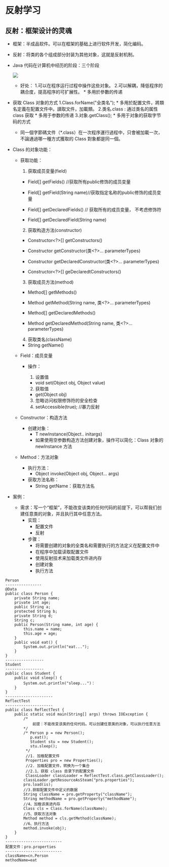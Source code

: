 # 反射学习

## 反射：框架设计的灵魂
* 框架：半成品软件。可以在框架的基础上进行软件开发，简化编码。

* 反射：将类的各个组成部分封装为其他对象，这就是反射机制。

* Java 代码在计算机中经历的阶段：三个阶段

  ![](F:\笔记\java_Study\Java基础\反射\assets\Java代码经历的阶段.jpg)
	* 好处：
		1.可以在程序运行过程中操作这些对象。
		2.可以解耦，降低程序的耦合度，提高程序的可扩展性。
			* 多用於參數的传递
	
* 获取 Class 对象的方式
	1.Class.forName("全类名");
		* 多用於配置文件，將類名定義在配置文件中。讀取文件，加載類。
	2.类名.class : 通过类名的属性 class 获取
		* 多用于参数的传递
	3.对象.getClass();
		* 多用于对象的获取字节码的方式
	
	* 同一個字節碼文件（*.class）在一次程序運行過程中，只會被加載一次，不論通過哪一種方式獲取的 Class 對象都是同一個。
	
* Class 的对象功能：
  * 获取功能：
    1. 获取成员变量(field)

     * Field[] getFields() //获取所有public修饰的成员变量

      * Field[] getField(String name)//获取指定名称的public修饰的成员变量

      * Field[] getDeclaredFields() // 获取所有的成员变量， 不考虑修饰符

      * Field[] getDeclaredField(String name)

    2. 获取构造方法(constructor)

      * Constructor<?>[] getConstructors()

      * Constructor<T> getConstructor(类<?>... parameterTypes) 

      * Constructor<T> getDeclaredConstructor(类<?>... parameterTypes) 

      * Constructor<?>[] geDeclaredtConstructors() 

    3. 获取成员方法(method)

      * Method[] getMethods()

      * Method getMethod(String name, 类<?>... parameterTypes)

      * Method[] getDeclaredMethods()

      * Method getDeclaredMethod(String name, 类<?>... parameterTypes)

    4. 获取类名(className)

      * String getName()

  * Field：成员变量
    * 操作：

      1. 设置值
       * void set(Object obj, Object value)

      2. 获取值

      * get(Object obj)

      3. 忽略访问权限修饰符的安全检查
		1. setAccessible(true); //暴力反射
    
    
    
  * Constructor：构造方法
  
    * 创建对象：
      * T newInstance(Object.. initargs)
      * 如果使用空参数构造方法创建对象，操作可以简化：Class 对象的 newInstance 方法
  
  * Method：方法对象
  
    * 执行方法：
      * Object invoke(Object obj, Object... args)
    * 获取方法名称：
      * String getName：获取方法名
  
* 案例：

  * 需求：写一个“框架”，不能改变该类的任何代码的前提下，可以帮我们创建任意类的对象，并且执行其中任意方法。
    * 实现：
      * 配置文件
      * 反射
    * 步骤：
      * 将需要创建的对象的全类名和需要执行的方法定义在配置文件中
      * 在程序中加载读取配置文件
      * 使用反射技术来加载类文件进内存
      * 创建对象
      * 执行方法

```
Person
----------------
@Data
public class Person {
	private String name;
	private int age;
	public String a;
	protected String b;
	private String d;
	String c;
	public Person(String name, int age) {
		this.name = name;
		this.age = age;
	}
	public void eat() {
		System.out.println("eat...");
	}
}
-----------------
Student
-----------------
public class Student {
	public void sleep() {
		System.out.println("sleep...")：
	}
}
---------------------
ReflectTest
---------------------
public class ReflectTest {
	public static void main(String[] args) throws IOException {
		/*
			前提：不能改变该类的任何代码。可以创建任意类的对象，可以执行任意方法
		*/
		/* Person p = new Person();
		   p.eat();
		   Student stu = new Student();
		   stu.sleep();
		 */
		 //1. 加载配置文件
		 Properties pro = new Properties();
		 //2. 加载配置文件，转换为一个集合
		 //2.1、获取 class 目录下的配置文件
		 ClassLoader classLoader = ReflectTest.class.getClassLoader();
		classLoader.getResourceAsSteam("pro.properties");
        pro.load(is);
        //3.获取配置文件中定义的数据
        String className = pro.getProperty("className");
        String methodName = pro.getProperty("methodName");
        //4、加载该类进内存
        Class cls = Class.forName(className);
        //5、获取方法对象
        Method method = cls.getMethod(className);
        //6、执行方法
        method.invoke(obj);
	}
}
-------------------------
配置文件：pro.properties
-------------------------
className=cn.Person
methodName=eat

```

